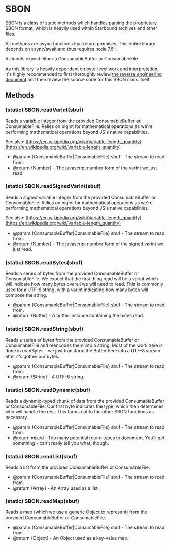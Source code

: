 # SBON

SBON is a class of static methods which handles parsing the proprietary SBON format, which is heavily used within Starbound archives and other files.

All methods are async functions that return promises. This entire library depends on async/await and thus requires node 7.6+.

All inputs expect either a ConsumableBuffer or ConsumableFile.

As this library is heavily dependant on byte-level work and interpretation, it's highly recommended to first thoroughly review
  [the reverse engineering document](https://github.com/blixt/py-starbound/blob/master/FORMATS.md) and then review the source code for this SBON class itself.

## Methods

### (static) SBON.readVarInt(sbuf)

Reads a variable integer from the provided ConsumableBuffer or ConsumableFile.
Relies on bigInt for mathematical operations as we're performing mathematical operations beyond JS's native capabilities.

See also: [https://en.wikipedia.org/wiki/Variable-length_quantity](https://en.wikipedia.org/wiki/Variable-length_quantity)

* @param  {ConsumableBuffer|ConsumableFile} sbuf - The stream to read from.
* @return {Number} - The javascript number form of the varint we just read.

### (static) SBON.readSignedVarInt(sbuf)

Reads a *signed* variable integer from the provided ConsumableBuffer or ConsumableFile.
Relies on bigInt for mathematical operations as we're performing mathematical operations beyond JS's native capabilities.

See also: [https://en.wikipedia.org/wiki/Variable-length_quantity](https://en.wikipedia.org/wiki/Variable-length_quantity)

* @param  {ConsumableBuffer|ConsumableFile} sbuf - The stream to read from.
* @return {Number} - The javascript number form of the signed varint we just read.

### (static) SBON.readBytes(sbuf)

Reads a series of bytes from the provided ConsumableBuffer or ConsumableFile.
We expect that the first thing read will be a varint which will indicate how many bytes overall we will need to read.
This is commonly used for a UTF-8 string, with a varint indicating how many bytes will compose the string.

* @param  {ConsumableBuffer|ConsumableFile} sbuf - The stream to read from.
* @return {Buffer} - A buffer instance containing the bytes read.

### (static) SBON.readString(sbuf)

Reads a series of bytes from the provided ConsumableBuffer or ConsumableFile and reencodes them into a string.
Most of the work here is done in readBytes - we just transform the Buffer here into a UTF-8 stream after it's gotten our bytes.

* @param  {ConsumableBuffer|ConsumableFile} sbuf - The stream to read from.
* @return {String} - A UTF-8 string.

### (static) SBON.readDynamic(sbuf)

Reads a dynamic-typed chunk of data from the provided ConsumableBuffer or ConsumableFile.
Our first byte indicates the type, which then determines who will handle the rest.
This farms out to the other SBON functions as necessary.

* @param  {ConsumableBuffer|ConsumableFile} sbuf - The stream to read from.
* @return mixed - Too many potential return types to document. You'll get something - can't really tell you what, though.

### (static) SBON.readList(sbuf)

Reads a list from the provided ConsumableBuffer or ConsumableFile.

* @param  {ConsumableBuffer|ConsumableFile} sbuf - The stream to read from.
* @return {Array} - An Array used as a list.

### (static) SBON.readMap(sbuf)

Reads a map (which we use a generic Object to represent) from the provided ConsumableBuffer or ConsumableFile.

* @param  {ConsumableBuffer|ConsumableFile} sbuf - The stream to read from.
* @return {Object} - An Object used as a key-value map.
